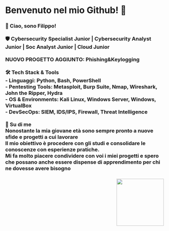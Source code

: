 <h1 align="left">Benvenuto nel mio Github!  👋</h1>

###

<h3 align="left">👋 Ciao, sono Filippo!<br><br>🛡️ Cybersecurity Specialist Junior | Cybersecurity Analyst Junior | Soc Analyst Junior | Cloud Junior<br><br> NUOVO PROGETTO AGGIUNTO: Phishing&Keylogging<br><br> 🛠️ Tech Stack & Tools<br>- Linguaggi: Python, Bash, PowerShell  <br>- Pentesting Tools: Metasploit, Burp Suite, Nmap, Wireshark, John the Ripper, Hydra <br>- OS & Environments: Kali Linux, Windows Server, Windows, VirtualBox  <br>- DevSecOps: SIEM, IDS/IPS, Firewall, Threat Intelligence  <br><br>🚀 Su di me<br>Nonostante la mia giovane età sono sempre pronto a nuove sfide e progetti a cui lavorare<br>Il mio obiettivo è procedere con gli studi e consolidare le conoscenze con esperienze pratiche.<br>Mi fa molto piacere condividere con voi i miei progetti e spero che possano anche essere dispense di apprendimento per chi ne dovesse avere bisogno</h3>

###

<img align="right" height="150" src="https://adcy.io/wp-content/uploads/2020/04/anti-hacking.gif"  />

###

<div align="left">
</div>

###
